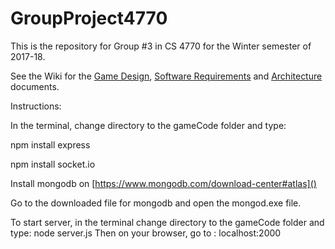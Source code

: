 # GroupProject4770

This is the repository for Group #3 in CS 4770 for the Winter semester of 2017-18.

See the Wiki for the [Game Design](https://github.com/markwindsorr/CS4770/wiki/Game-Design-Document), [Software Requirements](https://github.com/markwindsorr/CS4770/wiki/Software-Requirements-Document) and [Architecture](https://github.com/markwindsorr/CS4770/wiki/Architecture-Document) documents.

Instructions:

In the terminal, change directory to the gameCode folder and type:

npm install express

npm install socket.io

Install mongodb on [https://www.mongodb.com/download-center#atlas]()

Go to the downloaded file for mongodb and open the mongod.exe file.

To start server, in the terminal change directory to the gameCode folder and type: node server.js
Then on your browser, go to : localhost:2000
